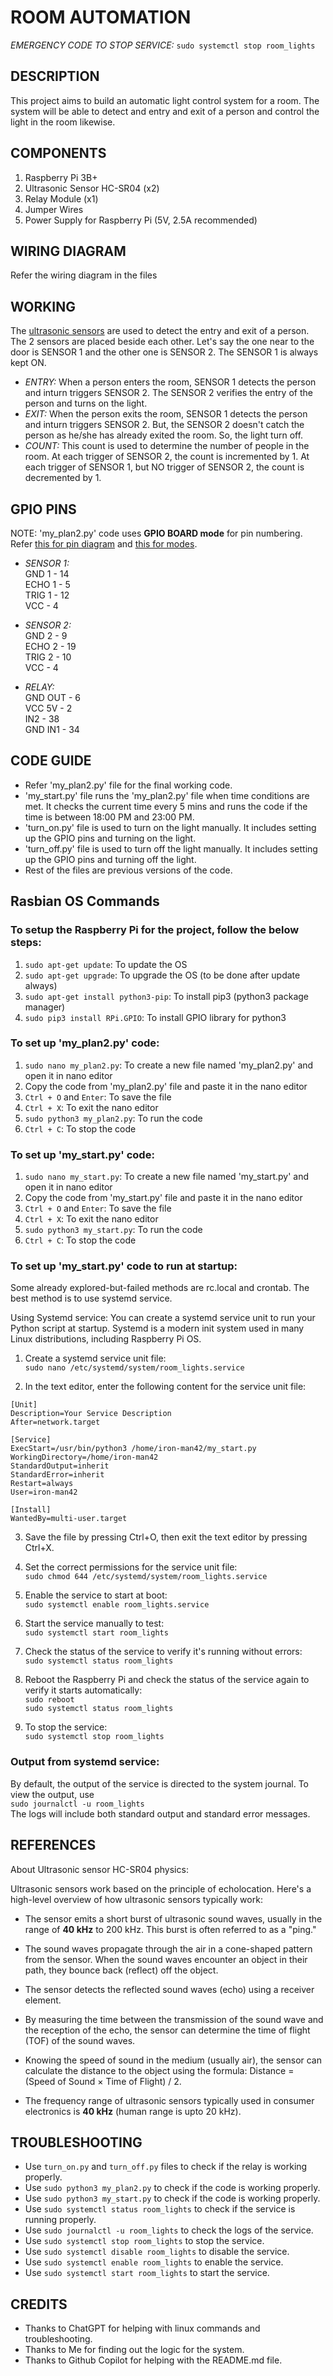 # ROOM AUTOMATION
*EMERGENCY CODE TO STOP SERVICE:*
`sudo systemctl stop room_lights`

## DESCRIPTION
This project aims to build an automatic light control system for a room. The system will be able to detect and entry and exit of a person and control the light in the room likewise.

## COMPONENTS
1. Raspberry Pi 3B+
2. Ultrasonic Sensor HC-SR04 (x2)
3. Relay Module (x1)
4. Jumper Wires
5. Power Supply for Raspberry Pi (5V, 2.5A recommended)

## WIRING DIAGRAM
Refer the wiring diagram in the files

## WORKING
The [ultrasonic sensors](https://lastminuteengineers.com/arduino-sr04-ultrasonic-sensor-tutorial/) are used to detect the entry and exit of a person. The 2 sensors are placed beside each other. Let's say the one near to the door is SENSOR 1 and the other one is SENSOR 2. The SENSOR 1 is always kept ON. 
- *ENTRY:*
When a person enters the room, SENSOR 1 detects the person and inturn triggers SENSOR 2. The SENSOR 2 verifies the entry of the person and turns on the light.
- *EXIT:*
When the person exits the room, SENSOR 1 detects the person and inturn triggers SENSOR 2. But, the SENSOR 2 doesn't catch the person as he/she has already exited the room. So, the light turn off.
- *COUNT:*
This count is used to determine the number of people in the room.
    At each trigger of SENSOR 2, the count is incremented by 1.
    At each trigger of SENSOR 1, but NO trigger of SENSOR 2, the count is decremented by 1. 

## GPIO PINS

NOTE: 'my_plan2.py' code uses **GPIO BOARD mode** for pin numbering. Refer [this for pin diagram](https://www.raspberrypi.com/documentation/computers/os.html#gpio-and-the-40-pin-header) and [this for modes](https://iot4beginners.com/difference-between-bcm-and-board-pin-numbering-in-raspberry-pi/).

- *SENSOR 1:*          
GND 1 - 14         
ECHO 1 - 5          
TRIG 1 - 12         
VCC - 4    

- *SENSOR 2:*                    
GND 2 - 9          
ECHO 2 - 19          
TRIG 2 - 10         
VCC - 4   

- *RELAY:*          
GND OUT - 6     
VCC 5V - 2            
IN2 - 38      
GND IN1 - 34             

## CODE GUIDE
- Refer 'my_plan2.py' file for the final working code. 
- 'my_start.py' file runs the 'my_plan2.py' file when time conditions are met. It checks the current time every 5 mins and runs the code if the time is between 18:00 PM and 23:00 PM.
- 'turn_on.py' file is used to turn on the light manually. It includes setting up the GPIO pins and turning on the light.
- 'turn_off.py' file is used to turn off the light manually. It includes setting up the GPIO pins and turning off the light.
- Rest of the files are previous versions of the code.

## Rasbian OS Commands

### To setup the Raspberry Pi for the project, follow the below steps:
1. `sudo apt-get update`: To update the OS
2. `sudo apt-get upgrade`: To upgrade the OS (to be done after update always)
3. `sudo apt-get install python3-pip`: To install pip3 (python3 package manager)
4. `sudo pip3 install RPi.GPIO`: To install GPIO library for python3

### To set up 'my_plan2.py' code:
1. `sudo nano my_plan2.py`: To create a new file named 'my_plan2.py' and open it in nano editor
2. Copy the code from 'my_plan2.py' file and paste it in the nano editor
3. `Ctrl + O` and `Enter`: To save the file
4. `Ctrl + X`: To exit the nano editor
5. `sudo python3 my_plan2.py`: To run the code
6. `Ctrl + C`: To stop the code

### To set up 'my_start.py' code:
1. `sudo nano my_start.py`: To create a new file named 'my_start.py' and open it in nano editor
2. Copy the code from 'my_start.py' file and paste it in the nano editor
3. `Ctrl + O` and `Enter`: To save the file
4. `Ctrl + X`: To exit the nano editor
5. `sudo python3 my_start.py`: To run the code
6. `Ctrl + C`: To stop the code

### To set up 'my_start.py' code to run at startup:
Some already explored-but-failed methods are rc.local and crontab. The best method is to use systemd service. 

Using Systemd service: You can create a systemd service unit to run your Python script at startup. Systemd is a modern init system used in many Linux distributions, including Raspberry Pi OS.

1. Create a systemd service unit file:                                          
`sudo nano /etc/systemd/system/room_lights.service`

2. In the text editor, enter the following content for the service unit file:                             

```
[Unit]
Description=Your Service Description
After=network.target

[Service]
ExecStart=/usr/bin/python3 /home/iron-man42/my_start.py
WorkingDirectory=/home/iron-man42
StandardOutput=inherit
StandardError=inherit
Restart=always
User=iron-man42

[Install]
WantedBy=multi-user.target
```

3. Save the file by pressing Ctrl+O, then exit the text editor by pressing Ctrl+X.

4. Set the correct permissions for the service unit file:                          
`sudo chmod 644 /etc/systemd/system/room_lights.service`

5. Enable the service to start at boot:                                    
`sudo systemctl enable room_lights.service`

6. Start the service manually to test:                                        
`sudo systemctl start room_lights`

7. Check the status of the service to verify it's running without errors:                                   
`sudo systemctl status room_lights`

8. Reboot the Raspberry Pi and check the status of the service again to verify it starts automatically:                           
`sudo reboot`                           
`sudo systemctl status room_lights`                     

9. To stop the service:                           
`sudo systemctl stop room_lights`

### Output from systemd service:
By default, the output of the service is directed to the system journal. To view the output, use                       
`sudo journalctl -u room_lights`                               
The logs will include both standard output and standard error messages.                         

## REFERENCES
About Ultrasonic sensor HC-SR04 physics:

Ultrasonic sensors work based on the principle of echolocation. 
Here's a high-level overview of how ultrasonic sensors typically work:

- The sensor emits a short burst of ultrasonic sound waves, usually in the range of **40 kHz** to 200 kHz. This burst is often referred to as a "ping."

- The sound waves propagate through the air in a cone-shaped pattern from the sensor. When the sound waves encounter an object in their path, they bounce back (reflect) off the object.

- The sensor detects the reflected sound waves (echo) using a receiver element.

- By measuring the time between the transmission of the sound wave and the reception of the echo, the sensor can determine the time of flight (TOF) of the sound waves.

- Knowing the speed of sound in the medium (usually air), the sensor can calculate the distance to the object using the formula: Distance = (Speed of Sound × Time of Flight) / 2.

- The frequency range of ultrasonic sensors typically used in consumer electronics is **40 kHz** (human range is upto 20 kHz).

## TROUBLESHOOTING
- Use `turn_on.py` and `turn_off.py` files to check if the relay is working properly.
- Use `sudo python3 my_plan2.py` to check if the code is working properly.
- Use `sudo python3 my_start.py` to check if the code is working properly.
- Use `sudo systemctl status room_lights` to check if the service is running properly.
- Use `sudo journalctl -u room_lights` to check the logs of the service.
- Use `sudo systemctl stop room_lights` to stop the service.
- Use `sudo systemctl disable room_lights` to disable the service.
- Use `sudo systemctl enable room_lights` to enable the service.
- Use `sudo systemctl start room_lights` to start the service.

## CREDITS
- Thanks to ChatGPT for helping with linux commands and troubleshooting.
- Thanks to Me for finding out the logic for the system.
- Thanks to Github Copilot for helping with the README.md file.
